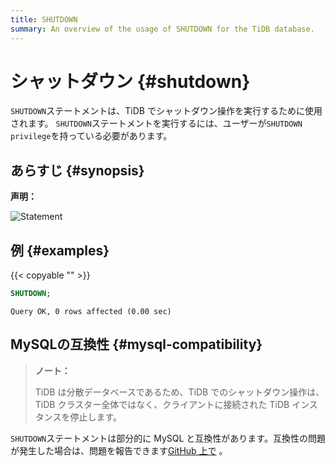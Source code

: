 ```yaml
---
title: SHUTDOWN
summary: An overview of the usage of SHUTDOWN for the TiDB database.
---
```


# シャットダウン {#shutdown}

`SHUTDOWN`ステートメントは、TiDB でシャットダウン操作を実行するために使用されます。 `SHUTDOWN`ステートメントを実行するには、ユーザーが`SHUTDOWN privilege`を持っている必要があります。

## あらすじ {#synopsis}

**声明：**

![Statement](/media/sqlgram/ShutdownStmt.png)

## 例 {#examples}

{{< copyable "" >}}

```sql
SHUTDOWN;
```

```
Query OK, 0 rows affected (0.00 sec)
```

## MySQLの互換性 {#mysql-compatibility}

> **ノート：**
>
> TiDB は分散データベースであるため、TiDB でのシャットダウン操作は、TiDB クラスター全体ではなく、クライアントに接続された TiDB インスタンスを停止します。

`SHUTDOWN`ステートメントは部分的に MySQL と互換性があります。互換性の問題が発生した場合は、問題を報告できます[<a href="https://github.com/pingcap/tidb/issues/new/choose">GitHub 上で</a>](https://github.com/pingcap/tidb/issues/new/choose) 。

